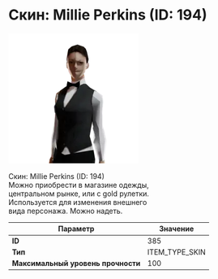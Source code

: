 # Скин: Millie Perkins (ID: 194)

![Item Image](../img/385.webp?raw=true)

Скин: Millie Perkins (ID: 194)<br>Можно приобрести в магазине одежды,<br>центральном рынке, или с gold рулетки.<br>Используется для изменения внешнего<br>вида персонажа. Можно надеть.


| Параметр | Значение |
|----------|----------|
| **ID** | 385 |
| **Тип** | ITEM_TYPE_SKIN |
| **Максимальный уровень прочности** | 100 |

